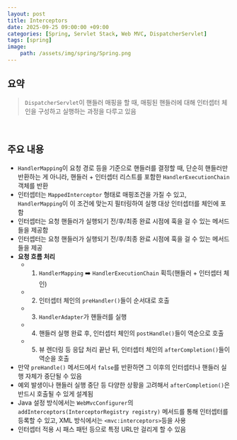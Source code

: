 ```yaml
---
layout: post
title: Interceptors
date: 2025-09-25 09:00:00 +09:00
categories: [Spring, Servlet Stack, Web MVC, DispatcherServlet]
tags: [spring]
image:
    path: /assets/img/spring/Spring.png
---
```


## 요약

> `DispatcherServlet`이 핸들러 매핑을 할 때, 매핑된 핸들러에 대해 인터셉터 체인을 구성하고 실행하는 과정을 다루고 있음

<br>

## 주요 내용

- `HandlerMapping`이 요청 경로 등을 기준으로 핸들러를 결정할 때, 단순히 핸들러만 반환하는 게 아니라, 핸들러 + 인터셉터 리스트를 포함한 `HandlerExecutionChain` 객체를 반환
- 인터셉터는 `MappedInterceptor` 형태로 매핑조건을 가질 수 있고, `HandlerMapping`이 이 조건에 맞는지 필터링하여 실행 대상 인터셉터를 체인에 포함
- 인터셉터는 요청 핸들러가 실행되기 전/후/최종 완료 시점에 훅을 걸 수 있는 메서드들을 제공함
- 인터셉터는 요청 핸들러가 실행되기 전/후/최종 완료 시점에 훅을 걸 수 있는 메서드들을 제공
- **요청 흐름 처리**
  - 1. `HandlerMapping` ➡️ `HandlerExecutionChain` 획득(핸들러 + 인터셉터 체인)
  - 2. 인터셉터 체인의 `preHandler()`들이 순서대로 호출
  - 3. `HandlerAdapter`가 핸들러를 실행
  - 4. 핸들러 실행 완료 후, 인터셉터 체인의 `postHandle()`들이 역순으로 호출
  - 5. 뷰 렌더링 등 응답 처리 끝난 뒤, 인터셉터 체인의 `afterCompletion()`들이 역순을 호출
- 만약 `preHandle()` 메서드에서 `false`를 반환하면 그 이후의 인터셉터나 핸들러 실행 자체가 중단될 수 있음
- 예외 발생이나 핸들러 실행 중단 등 다양한 상황을 고려해서 `afterCompletion()`은 반드시 호출될 수 있게 설계됨
- Java 설정 방식에서는 `WebMvcConfigurer`의 `addInterceptors(InterceptorRegistry registry)` 메서드를 통해 인터셉터를 등록할 수 있고, XML 방식에서는 `<mvc:interceptors>`등을 사용
- 인터셉터 적용 시 패스 패턴 등으로 특정 URL만 걸리게 할 수 있음